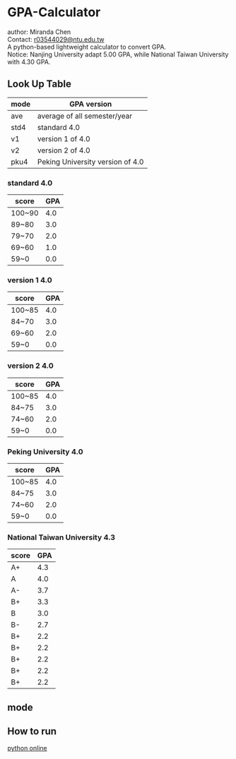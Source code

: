 # GPA-Calculator
author: Miranda Chen  
Contact: r03544029@ntu.edu.tw  
A python-based lightweight calculator to convert GPA.    
Notice: Nanjing University adapt 5.00 GPA, while National Taiwan University with 4.30 GPA.

## Look Up Table

mode | GPA version
------------ | -------------
ave | average of all semester/year
std4| standard 4.0
v1| version 1 of 4.0
v2| version 2 of 4.0
pku4| Peking University version of 4.0

### standard 4.0
score | GPA
------------ | -------------
100~90 | 4.0
89~80| 3.0
79~70| 2.0
69~60| 1.0
59~0| 0.0

### version 1 4.0
score | GPA
------------ | -------------
100~85| 4.0
84~70| 3.0
69~60| 2.0
59~0| 0.0

### version 2 4.0
score | GPA
------------ | -------------
100~85| 4.0
84~75| 3.0
74~60| 2.0
59~0| 0.0


### Peking University 4.0
score | GPA
------------ | -------------
100~85| 4.0
84~75| 3.0
74~60| 2.0
59~0| 0.0



### National Taiwan University 4.3
score | GPA
------------ | -------------
A+| 4.3
A| 4.0
A- | 3.7
B+| 3.3
B| 3.0
B-| 2.7
B+| 2.2
B+| 2.2
B+| 2.2
B+| 2.2
B+| 2.2


## mode



## How to run
[python online](https://www.python.org/shell/)